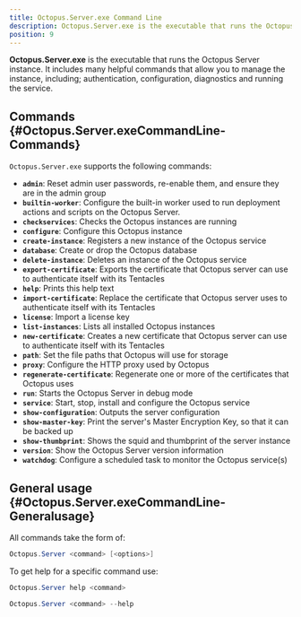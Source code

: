 ```yaml
---
title: Octopus.Server.exe Command Line
description: Octopus.Server.exe is the executable that runs the Octopus instance, it can also be called from the command line.
position: 9
---
```


**Octopus.Server.exe** is the executable that runs the Octopus Server instance. It includes many helpful commands that allow you to manage the instance, including; authentication, configuration, diagnostics and running the service.

## Commands {#Octopus.Server.exeCommandLine-Commands}

`Octopus.Server.exe` supports the following commands:

- **`admin`**:  Reset admin user passwords, re-enable them, and ensure they are in the admin group
- **`builtin-worker`**:  Configure the built-in worker used to run deployment actions and scripts on the Octopus Server.
- **`checkservices`**:  Checks the Octopus instances are running
- **`configure`**:  Configure this Octopus instance
- **`create-instance`**:  Registers a new instance of the Octopus service
- **`database`**:  Create or drop the Octopus database
- **`delete-instance`**:  Deletes an instance of the Octopus service
- **`export-certificate`**:  Exports the certificate that Octopus server can use to authenticate itself with its Tentacles
- **`help`**:  Prints this help text
- **`import-certificate`**:  Replace the certificate that Octopus server uses to authenticate itself with its Tentacles
- **`license`**:  Import a license key
- **`list-instances`**:  Lists all installed Octopus instances
- **`new-certificate`**:  Creates a new certificate that Octopus server can use to authenticate itself with its Tentacles
- **`path`**:  Set the file paths that Octopus will use for storage
- **`proxy`**:  Configure the HTTP proxy used by Octopus
- **`regenerate-certificate`**:  Regenerate one or more of the certificates that Octopus uses
- **`run`**:  Starts the Octopus Server in debug mode
- **`service`**:  Start, stop, install and configure the Octopus service
- **`show-configuration`**:  Outputs the server configuration
- **`show-master-key`**:  Print the server's Master Encryption Key, so that it can be backed up
- **`show-thumbprint`**:  Shows the squid and thumbprint of the server instance
- **`version`**:  Show the Octopus Server version information
- **`watchdog`**:  Configure a scheduled task to monitor the Octopus service(s)

## General usage {#Octopus.Server.exeCommandLine-Generalusage}

All commands take the form of:

```powershell
Octopus.Server <command> [<options>]
```

To get help for a specific command use:

```powershell Octopus 3.14 or earlier
Octopus.Server help <command>
```

```powershell Octopus 3.15 or later
Octopus.Server <command> --help
```